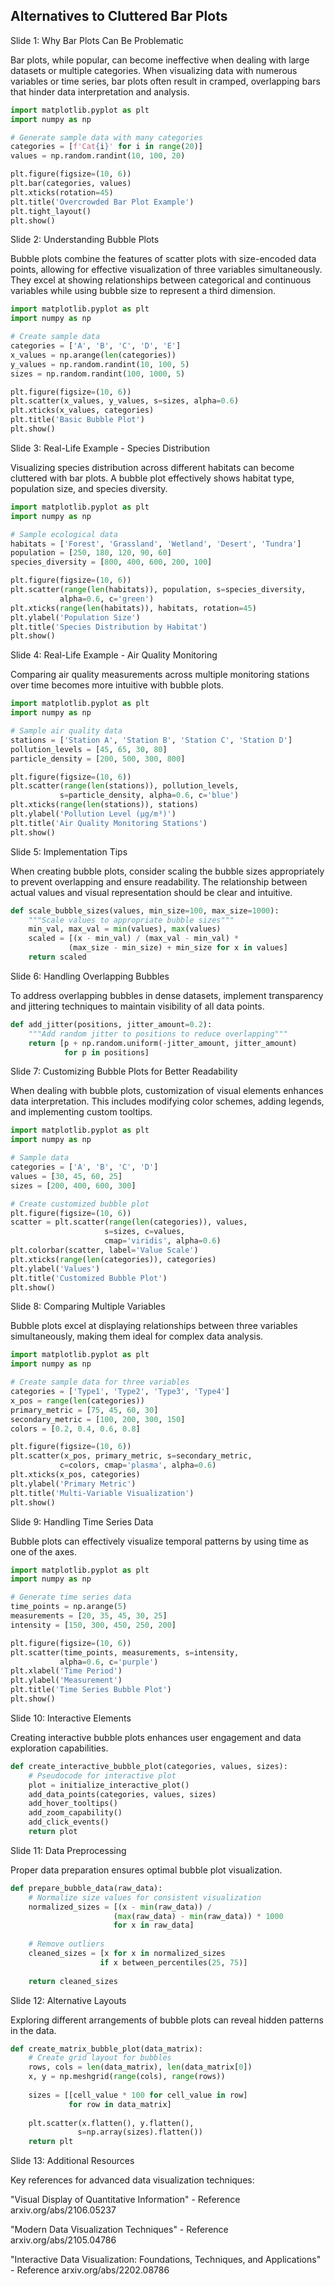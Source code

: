 ## Alternatives to Cluttered Bar Plots

Slide 1: Why Bar Plots Can Be Problematic

Bar plots, while popular, can become ineffective when dealing with large datasets or multiple categories. When visualizing data with numerous variables or time series, bar plots often result in cramped, overlapping bars that hinder data interpretation and analysis.

```python
import matplotlib.pyplot as plt
import numpy as np

# Generate sample data with many categories
categories = [f'Cat{i}' for i in range(20)]
values = np.random.randint(10, 100, 20)

plt.figure(figsize=(10, 6))
plt.bar(categories, values)
plt.xticks(rotation=45)
plt.title('Overcrowded Bar Plot Example')
plt.tight_layout()
plt.show()
```

Slide 2: Understanding Bubble Plots

Bubble plots combine the features of scatter plots with size-encoded data points, allowing for effective visualization of three variables simultaneously. They excel at showing relationships between categorical and continuous variables while using bubble size to represent a third dimension.

```python
import matplotlib.pyplot as plt
import numpy as np

# Create sample data
categories = ['A', 'B', 'C', 'D', 'E']
x_values = np.arange(len(categories))
y_values = np.random.randint(10, 100, 5)
sizes = np.random.randint(100, 1000, 5)

plt.figure(figsize=(10, 6))
plt.scatter(x_values, y_values, s=sizes, alpha=0.6)
plt.xticks(x_values, categories)
plt.title('Basic Bubble Plot')
plt.show()
```

Slide 3: Real-Life Example - Species Distribution

Visualizing species distribution across different habitats can become cluttered with bar plots. A bubble plot effectively shows habitat type, population size, and species diversity.

```python
import matplotlib.pyplot as plt
import numpy as np

# Sample ecological data
habitats = ['Forest', 'Grassland', 'Wetland', 'Desert', 'Tundra']
population = [250, 180, 120, 90, 60]
species_diversity = [800, 400, 600, 200, 100]

plt.figure(figsize=(10, 6))
plt.scatter(range(len(habitats)), population, s=species_diversity, 
           alpha=0.6, c='green')
plt.xticks(range(len(habitats)), habitats, rotation=45)
plt.ylabel('Population Size')
plt.title('Species Distribution by Habitat')
plt.show()
```

Slide 4: Real-Life Example - Air Quality Monitoring

Comparing air quality measurements across multiple monitoring stations over time becomes more intuitive with bubble plots.

```python
import matplotlib.pyplot as plt
import numpy as np

# Sample air quality data
stations = ['Station A', 'Station B', 'Station C', 'Station D']
pollution_levels = [45, 65, 30, 80]
particle_density = [200, 500, 300, 800]

plt.figure(figsize=(10, 6))
plt.scatter(range(len(stations)), pollution_levels, 
           s=particle_density, alpha=0.6, c='blue')
plt.xticks(range(len(stations)), stations)
plt.ylabel('Pollution Level (µg/m³)')
plt.title('Air Quality Monitoring Stations')
plt.show()
```

Slide 5: Implementation Tips

When creating bubble plots, consider scaling the bubble sizes appropriately to prevent overlapping and ensure readability. The relationship between actual values and visual representation should be clear and intuitive.

```python
def scale_bubble_sizes(values, min_size=100, max_size=1000):
    """Scale values to appropriate bubble sizes"""
    min_val, max_val = min(values), max(values)
    scaled = [(x - min_val) / (max_val - min_val) * 
             (max_size - min_size) + min_size for x in values]
    return scaled
```

Slide 6: Handling Overlapping Bubbles

To address overlapping bubbles in dense datasets, implement transparency and jittering techniques to maintain visibility of all data points.

```python
def add_jitter(positions, jitter_amount=0.2):
    """Add random jitter to positions to reduce overlapping"""
    return [p + np.random.uniform(-jitter_amount, jitter_amount) 
            for p in positions]
```

Slide 7: Customizing Bubble Plots for Better Readability

When dealing with bubble plots, customization of visual elements enhances data interpretation. This includes modifying color schemes, adding legends, and implementing custom tooltips.

```python
import matplotlib.pyplot as plt
import numpy as np

# Sample data
categories = ['A', 'B', 'C', 'D']
values = [30, 45, 60, 25]
sizes = [200, 400, 600, 300]

# Create customized bubble plot
plt.figure(figsize=(10, 6))
scatter = plt.scatter(range(len(categories)), values, 
                     s=sizes, c=values, 
                     cmap='viridis', alpha=0.6)
plt.colorbar(scatter, label='Value Scale')
plt.xticks(range(len(categories)), categories)
plt.ylabel('Values')
plt.title('Customized Bubble Plot')
plt.show()
```

Slide 8: Comparing Multiple Variables

Bubble plots excel at displaying relationships between three variables simultaneously, making them ideal for complex data analysis.

```python
import matplotlib.pyplot as plt
import numpy as np

# Create sample data for three variables
categories = ['Type1', 'Type2', 'Type3', 'Type4']
x_pos = range(len(categories))
primary_metric = [75, 45, 60, 30]
secondary_metric = [100, 200, 300, 150]
colors = [0.2, 0.4, 0.6, 0.8]

plt.figure(figsize=(10, 6))
plt.scatter(x_pos, primary_metric, s=secondary_metric,
           c=colors, cmap='plasma', alpha=0.6)
plt.xticks(x_pos, categories)
plt.ylabel('Primary Metric')
plt.title('Multi-Variable Visualization')
plt.show()
```

Slide 9: Handling Time Series Data

Bubble plots can effectively visualize temporal patterns by using time as one of the axes.

```python
import matplotlib.pyplot as plt
import numpy as np

# Generate time series data
time_points = np.arange(5)
measurements = [20, 35, 45, 30, 25]
intensity = [150, 300, 450, 250, 200]

plt.figure(figsize=(10, 6))
plt.scatter(time_points, measurements, s=intensity, 
           alpha=0.6, c='purple')
plt.xlabel('Time Period')
plt.ylabel('Measurement')
plt.title('Time Series Bubble Plot')
plt.show()
```

Slide 10: Interactive Elements

Creating interactive bubble plots enhances user engagement and data exploration capabilities.

```python
def create_interactive_bubble_plot(categories, values, sizes):
    # Pseudocode for interactive plot
    plot = initialize_interactive_plot()
    add_data_points(categories, values, sizes)
    add_hover_tooltips()
    add_zoom_capability()
    add_click_events()
    return plot
```

Slide 11: Data Preprocessing

Proper data preparation ensures optimal bubble plot visualization.

```python
def prepare_bubble_data(raw_data):
    # Normalize size values for consistent visualization
    normalized_sizes = [(x - min(raw_data)) / 
                       (max(raw_data) - min(raw_data)) * 1000 
                       for x in raw_data]
    
    # Remove outliers
    cleaned_sizes = [x for x in normalized_sizes 
                    if x between_percentiles(25, 75)]
    
    return cleaned_sizes
```

Slide 12: Alternative Layouts

Exploring different arrangements of bubble plots can reveal hidden patterns in the data.

```python
def create_matrix_bubble_plot(data_matrix):
    # Create grid layout for bubbles
    rows, cols = len(data_matrix), len(data_matrix[0])
    x, y = np.meshgrid(range(cols), range(rows))
    
    sizes = [[cell_value * 100 for cell_value in row] 
             for row in data_matrix]
    
    plt.scatter(x.flatten(), y.flatten(), 
               s=np.array(sizes).flatten())
    return plt
```

Slide 13: Additional Resources

Key references for advanced data visualization techniques:

"Visual Display of Quantitative Information" - Reference arxiv.org/abs/2106.05237

"Modern Data Visualization Techniques" - Reference arxiv.org/abs/2105.04786

"Interactive Data Visualization: Foundations, Techniques, and Applications" - Reference arxiv.org/abs/2202.08786

